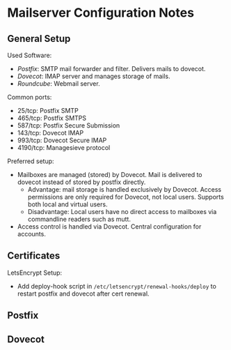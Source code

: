 Mailserver Configuration Notes
==============================

General Setup
-------------

Used Software:
- *Postfix*: SMTP mail forwarder and filter. Delivers mails to dovecot.
- *Dovecot*: IMAP server and manages storage of mails.
- *Roundcube*: Webmail server.

Common ports:
- 25/tcp: Postfix SMTP
- 465/tcp: Postfix SMTPS
- 587/tcp: Postfix Secure Submission
- 143/tcp: Dovecot IMAP
- 993/tcp: Dovecot Secure IMAP
- 4190/tcp: Managesieve protocol

Preferred setup:
- Mailboxes are managed (stored) by Dovecot. Mail is delivered to dovecot instead of stored by postfix directly.
  - Advantage: mail storage is handled exclusively by Dovecot. Access permissions are only required for Dovecot, not local users. Supports both local and virtual users.
  - Disadvantage: Local users have no direct access to mailboxes via commandline readers such as mutt.
- Access control is handled via Dovecot. Central configuration for accounts.

Certificates
------------

LetsEncrypt Setup:
- Add deploy-hook script in `/etc/letsencrypt/renewal-hooks/deploy` to restart postfix and dovecot after cert renewal.

Postfix
-------

Dovecot
-------


